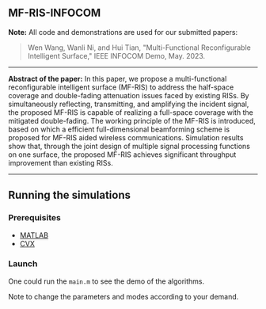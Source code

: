 ## MF-RIS-INFOCOM

**Note:** All code and demonstrations are used for our submitted papers:
> Wen Wang, Wanli Ni, and Hui Tian, "Multi-Functional Reconfigurable Intelligent Surface," IEEE INFOCOM Demo, May. 2023.

*********************************************************************************************************************************
**Abstract of the paper:** 
In this paper, we propose a multi-functional reconfigurable intelligent surface (MF-RIS) to address the half-space coverage and double-fading attenuation issues faced by existing RISs.
By simultaneously reflecting, transmitting, and amplifying the incident signal, the proposed MF-RIS is capable of realizing a full-space coverage with the	mitigated double-fading.
The working principle of the MF-RIS is introduced, based on which a efficient full-dimensional beamforming scheme is proposed for MF-RIS aided wireless communications.
Simulation results show that, through the joint design of multiple signal processing functions on one surface, the proposed MF-RIS achieves significant throughput improvement than existing RISs.

*********************************************************************************************************************************

## Running the simulations

### Prerequisites

- [MATLAB](https://uk.mathworks.com/products/matlab.html)
- [CVX](http://cvxr.com/cvx/)

### Launch

One could run the `main.m` to see the demo of the algorithms.

Note to change the parameters and modes according to your demand.
